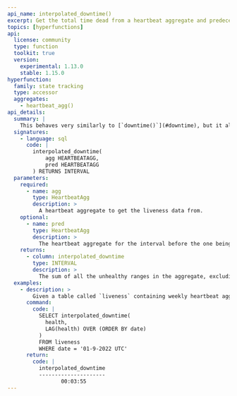 ```yaml
---
api_name: interpolated_downtime()
excerpt: Get the total time dead from a heartbeat aggregate and predecessor
topics: [hyperfunctions]
api:
  license: community
  type: function
  toolkit: true
  version:
    experimental: 1.13.0
    stable: 1.15.0
hyperfunction:
  family: state tracking
  type: accessor
  aggregates:
    - heartbeat_agg()
api_details:
  summary: |
    This behaves very similarly to [`downtime()`](#downtime), but it also takes the heartbeat aggregate from the preceding interval.  It checks when the last heartbeat in the predecessor was received and makes sure not to consider the heartbeat interval after that time as unhealthy, even if it extends into the current aggregate prior to the first heartbeat.
  signatures:
    - language: sql
      code: |
        interpolated_downtime(
            agg HEARTBEATAGG,
            pred HEARTBEATAGG
        ) RETURNS INTERVAL
  parameters:
    required:
      - name: agg
        type: HeartbeatAgg
        description: >
          A heartbeat aggregate to get the liveness data from.
    optional:
      - name: pred
        type: HeartbeatAgg
        description: >
          The heartbeat aggregate for the interval before the one being measured, if one exists.
    returns:
      - column: interpolated_downtime
        type: INTERVAL
        description: >
          The sum of all the unhealthy ranges in the aggregate, excluding those covered by the last heartbeat of the previous interval.
  examples:
    - description: >
        Given a table called `liveness` containing weekly heartbeat aggregates in column `health` with timestamp column `date`, you can use this command to get the total interpolated downtime of the system during the week of Jan 9, 2022.
      command:
        code: |
          SELECT interpolated_downtime(
            health,
            LAG(health) OVER (ORDER BY date)
          )
          FROM liveness
          WHERE date = '01-9-2022 UTC'
      return:
        code: |
          interpolated_downtime     
          ---------------------
                 00:03:55
---
```

